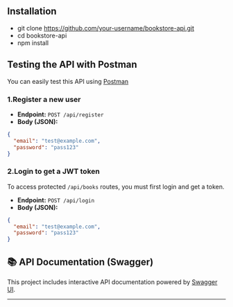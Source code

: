 
##  Installation


- git clone https://github.com/your-username/bookstore-api.git  
- cd bookstore-api  
- npm install  

## Testing the API with Postman

You can easily test this API using [Postman](https://www.postman.com/)


### 1.Register a new user
- **Endpoint:** `POST /api/register`
- **Body (JSON):**
```json
{
  "email": "test@example.com",
  "password": "pass123"
}
``` 
### 2.Login to get a JWT token
To access protected `/api/books` routes, you must first login and get a token.

- **Endpoint:** `POST /api/login`
- **Body (JSON):**
```json
{
  "email": "test@example.com",
  "password": "pass123"
}
``` 
## 📚 API Documentation (Swagger)

This project includes interactive API documentation powered by [Swagger UI](https://swagger.io/tools/swagger-ui/).

---
